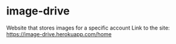 # image-drive
Website that stores images for a specific account
Link to the site: https://image-drive.herokuapp.com/home
